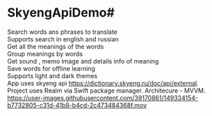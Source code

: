 # SkyengApiDemo#
Search words ans phrases to translate\
Supports search in english and russian\
Get all the meanings of the words\
Group meanings by words\
Get sound , memo image and details info of meaning\
Save words for offline learning\
Supports light and dark themes\
App uses skyeng api https://dictionary.skyeng.ru/doc/api/external. \
Project uses Realm via Swift package manager.
Architecure - MVVM.\
https://user-images.githubusercontent.com/39170861/149334154-b7732805-c31d-41b8-b4cd-2c473484368f.mov

